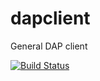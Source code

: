 # dapclient
General DAP client

[![Build Status](https://travis-ci.com/kelvinblockchain/dapclient.svg?branch=master)](https://travis-ci.com/kelvinblockchain/dapclient)

